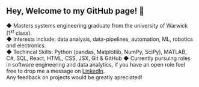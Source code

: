 ## Hey, Welcome to my GitHub page! 🎄

◆ Masters systems engineering graduate from the university of Warwick (1<sup>st</sup> class). <br>
◆ Interests include: data analysis, data-pipelines, automation, ML, robotics and electronics.<br>
◆ Techincal Skills: Python (pandas, Matplotlib, NumPy, SciPy), MATLAB, C#, SQL, React, HTML, CSS, JSX, Git & GitHub
◆ Currently pursuing roles in software engineering and data analytics, if you have an open role feel free to drop me a message on [LinkedIn](https://www.linkedin.com/in/joshua-houghton-b1b9061a6/).<br>
Any feedback on projects would be greatly apreciated!
<!--
**Joshua-S-H/Joshua-S-H** is a ✨ _special_ ✨ repository because its `README.md` (this file) appears on your GitHub profile.

Here are some ideas to get you started:




- 🔭 I’m currently working on ...
- 🌱 I’m currently learning ...
- 👯 I’m looking to collaborate on ...
- 🤔 I’m looking for help with ...
- 💬 Ask me about ...
- 📫 How to reach me: ...
- 😄 Pronouns: ...
- ⚡ Fun fact: ...
-->
